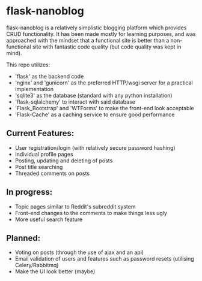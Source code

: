 # flask-nanoblog

flask-nanoblog is a relatively simplistic blogging platform which provides CRUD functionality. It has been made mostly for learning purposes, and was approached with the mindset that a functional site is better than a non-functional site with fantastic code quality (but code quality was kept in mind).

This repo utilizes:

- 'flask' as the backend code
- 'nginx' and 'gunicorn' as the preferred HTTP/wsgi server for a practical implementation
- 'sqlite3' as the database (standard with any python installation)
- 'flask-sqlalchemy' to interact with said database
- 'Flask_Bootstrap' and 'WTForms' to make the front-end look acceptable
- 'Flask-Cache' as a caching service to ensure good performance

## Current Features:

- User registration/login (with relatively secure password hashing)
- Individual profile pages
- Posting, updating and deleting of posts
- Post title searching 
- Threaded comments on posts

## In progress:

- Topic pages similar to Reddit's subreddit system
- Front-end changes to the comments to make things less ugly
- More useful search feature

## Planned:

- Voting on posts (through the use of ajax and an api)
- Email validation of users and features such as password resets (utilising Celery/Rabbitmq)
- Make the UI look better (maybe)
